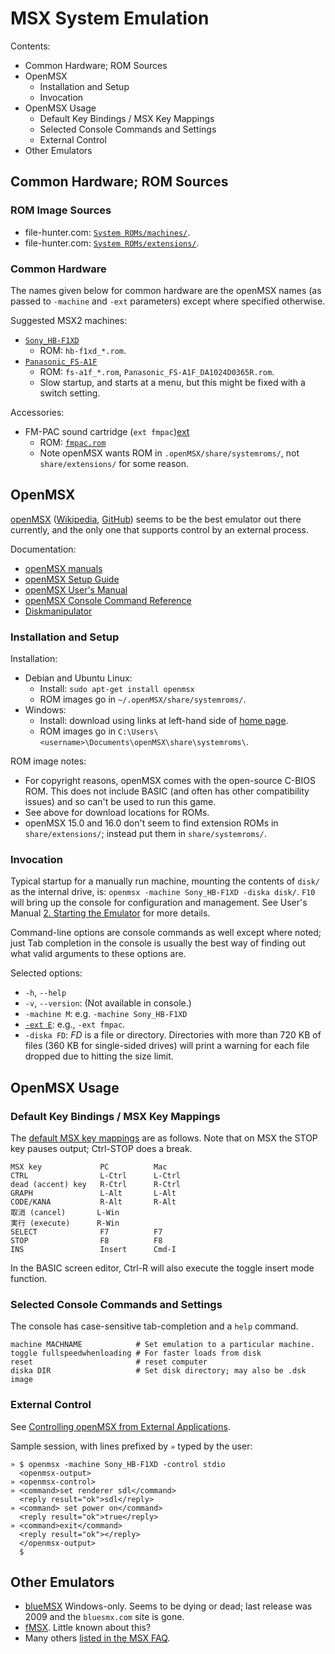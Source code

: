 MSX System Emulation
====================

Contents:
- Common Hardware; ROM Sources
- OpenMSX
  - Installation and Setup
  - Invocation
- OpenMSX Usage
  - Default Key Bindings / MSX Key Mappings
  - Selected Console Commands and Settings
  - External Control
- Other Emulators


Common Hardware; ROM Sources
----------------------------

### ROM Image Sources

- file-hunter.com: [`System ROMs/machines/`][fh srom].
- file-hunter.com: [`System ROMs/extensions/`][fh erom].

### Common Hardware

The names given below for common hardware are the openMSX names (as passed
to `-machine` and `-ext` parameters) except where specified otherwise.

Suggested MSX2 machines:
- [`Sony_HB-F1XD`][f1xd]
  - ROM: `hb-f1xd_*.rom`.
- [`Panasonic_FS-A1F`][fs-a1f]
  - ROM: `fs-a1f_*.rom`, `Panasonic_FS-A1F_DA1024D0365R.rom`.
  - Slow startup, and starts at a menu, but this might be fixed with a
    switch setting.

Accessories:
- FM-PAC sound cartridge (`ext fmpac`)[ext]
  - ROM: [`fmpac.rom`][fh erom]
  - Note openMSX wants ROM in `.openMSX/share/systemroms/`, not
    `share/extensions/` for some reason.


OpenMSX
-------

[openMSX][omsx] ([Wikipedia][wp], [GitHub][gh]) seems to be the best
emulator out there currently, and the only one that supports control
by an external process.

Documentation:
- [openMSX manuals][man]
- [openMSX Setup Guide][setup]
- [openMSX User's Manual][userman]
- [openMSX Console Command Reference][cmdref]
- [Diskmanipulator][dm]

### Installation and Setup

Installation:
- Debian and Ubuntu Linux:
  - Install: `sudo apt-get install openmsx`
  - ROM images go in `~/.openMSX/share/systemroms/`.
- Windows:
  - Install: download using links at left-hand side of [home page][omsx].
  - ROM images go in `C:\Users\<username>\Documents\openMSX\share\systemroms\`.

ROM image notes:
- For copyright reasons, openMSX comes with the open-source C-BIOS ROM.
  This does not include BASIC (and often has other compatibility issues)
  and so can't be used to run this game.
- See above for download locations for ROMs.
- openMSX 15.0 and 16.0 don't seem to find extension ROMs in
  `share/extensions/`; instead put them in `share/systemroms/`.

### Invocation

Typical startup for a manually run machine, mounting the contents of
`disk/` as the internal drive, is: `openmsx -machine Sony_HB-F1XD -diska
disk/`. `F10` will bring up the console for configuration and management.
See User's Manual [2. Starting the Emulator][starting] for more details.

Command-line options are console commands as well except where noted; just
Tab completion in the console is usually the best way of finding out what
valid arguments to these options are.

Selected options:
- `-h`, `--help`
- `-v`, `--version`: (Not available in console.)
- `-machine M`: e.g. `-machine Sony_HB-F1XD`
- [`-ext E`][ext]: e.g., `-ext fmpac`.
- `-diska FD`: _FD_ is a file or directory. Directories with more than
  720 KB of files (360 KB for single-sided drives) will print a warning for
  each file dropped due to hitting the size limit.


OpenMSX Usage
-------------

### Default Key Bindings / MSX Key Mappings

The [default MSX key mappings][keymap] are as follows.
Note that on MSX the STOP key pauses output; Ctrl-STOP does a break.

    MSX key             PC          Mac
    CTRL                L-Ctrl      L-Ctrl
    dead (accent) key   R-Ctrl      R-Ctrl
    GRAPH               L-Alt       L-Alt
    CODE/KANA           R-Alt       R-Alt
    取消 (cancel)       L-Win
    実行 (execute)      R-Win
    SELECT              F7          F7
    STOP                F8          F8
    INS                 Insert      Cmd-I

In the BASIC screen editor, Ctrl-R will also execute the toggle insert mode
function.

### Selected Console Commands and Settings

The console has case-sensitive tab-completion and a `help` command.

    machine MACHNAME            # Set emulation to a particular machine.
    toggle fullspeedwhenloading # For faster loads from disk
    reset                       # reset computer
    diska DIR                   # Set disk directory; may also be .dsk image

### External Control

See [Controlling openMSX from External Applications][control].

Sample session, with lines prefixed by `»` typed by the user:

    » $ openmsx -machine Sony_HB-F1XD -control stdio
      <openmsx-output>
    » <openmsx-control>
    » <command>set renderer sdl</command>
      <reply result="ok">sdl</reply>
    » <command> set power on</command>
      <reply result="ok">true</reply>
    » <command>exit</command>
      <reply result="ok"></reply>
      </openmsx-output>
      $


Other Emulators
---------------

- [blueMSX][bl wp] Windows-only. Seems to be dying or dead; last release
  was 2009 and the `bluesmx.com` site is gone.
- [fMSX][fm wp]. Little known about this?
- Many others [listed in the MSX FAQ][msxnet].



<!-------------------------------------------------------------------->

<!-- Common Hardware; ROM Sources -->
[f1xd]: https://msx.org/wiki/Sony_HB-F1XD
[fh erom]: https://download.file-hunter.com/System%20ROMs/extensions/
[fh srom]: https://download.file-hunter.com/System%20ROMs/machines/
[fs-a1f]: https://msx.org/wiki/Panasonic_FS-A1F

<!-- OpenMSX -->
[gh]: https://github.com/openMSX/openMSX
[wp]: https://en.wikipedia.org/wiki/OpenMSX

<!-- OpenMSX Manuals -->
[cmdref]: https://openmsx.org/manual/commands.html
[control]: https://openmsx.org/manual/openmsx-control.html
[dm]: https://openmsx.org/manual/diskmanipulator.html
[ext]: https://openmsx.org/manual/commands.html#ext
[filepool]: https://openmsx.org/manual/commands.html#filepool
[keymap]: https://openmsx.org/manual/user.html#keyboard
[man]: http://openmsx.org/manual/
[omsx]: https://openmsx.org/
[setup]: https://openmsx.org/manual/setup.html
[starting]: https://openmsx.org/manual/user.html#starting
[userman]: https://openmsx.org/manual/user.html

<!-- Other Emulators -->
[bl wp]: https://en.wikipedia.org/wiki/BlueMSX
[fm wp]: https://en.wikipedia.org/wiki/FMSX
[msxnet]: https://faq.msxnet.org/msxemu.html
